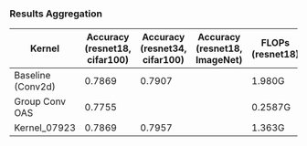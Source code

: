 ### Results Aggregation

| Kernel | Accuracy (resnet18, cifar100) | Accuracy (resnet34, cifar100) | Accuracy (resnet18, ImageNet) | FLOPs (resnet18) |
| ------| ------| ------| ------| ------| 
| Baseline (Conv2d) | 0.7869 | 0.7907 |  | 1.980G |
| Group Conv OAS | 0.7755 |  |  | 0.2587G |
| Kernel_07923 | 0.7869 | 0.7957 |  | 1.363G |
